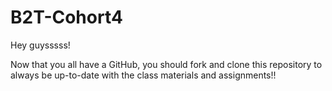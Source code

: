 # B2T-Cohort4
Hey guysssss!

Now that you all have a GitHub, you should fork and clone this repository to always be up-to-date with the class materials and assignments!! 
